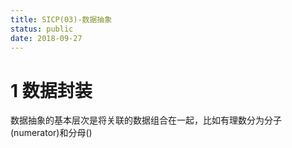 ```yaml
---
title: SICP(03)-数据抽象
status: public
date: 2018-09-27
---
```

# 1 数据封装
数据抽象的基本层次是将关联的数据组合在一起，比如有理数分为分子(numerator)和分母()